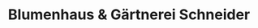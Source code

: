 ---
title: "Blumenhaus & Gärtnerei Schneider"
url: /zahna-elster/blumenhaus-und-gaertnerei-schneider/
shop: Blumen
---